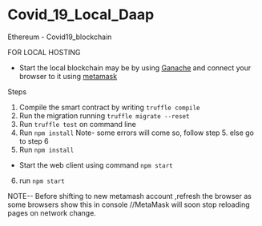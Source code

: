 # Covid_19_Local_Daap
 Ethereum - Covid19_blockchain

FOR LOCAL HOSTING

- Start the local blockchain may be by using [Ganache](https://www.trufflesuite.com/ganache ) and connect your browser to it using [metamask](https://chrome.google.com/webstore/detail/metamask/nkbihfbeogaeaoehlefnkodbefgpgknn?hl=en "Add its extension in chrome")

Steps
1. Compile the smart contract by writing `truffle compile`
2. Run the migration running `truffle migrate --reset`
3. Run `truffle test` on command line
4. Run `npm install`
Note- some errors will come so, follow step 5. else go to step 6
5. Run `npm install`
- Start the web client using command `npm start`
6. run `npm start`



NOTE--  Before shifting to new metamash account ,refresh the browser as
        some browsers show this in console //MetaMask will soon stop reloading pages on network change.
